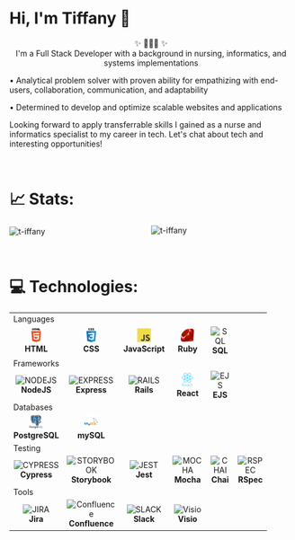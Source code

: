# Hi, I'm Tiffany 👋  

<!--
**t-iffany/t-iffany** is a ✨ _special_ ✨ repository because its `README.md` (this file) appears on your GitHub profile.

https://docs.github.com/en/get-started/writing-on-github/getting-started-with-writing-and-formatting-on-github/quickstart-for-writing-on-github

<picture>
 <source media="(prefers-color-scheme: dark)" srcset="YOUR-DARKMODE-IMAGE">
 <source media="(prefers-color-scheme: light)" srcset="YOUR-LIGHTMODE-IMAGE">
 <img alt="YOUR-ALT-TEXT" src="YOUR-DEFAULT-IMAGE">
</picture>

Here are some ideas to get you started:

- 🔭 I’m currently working on ...
- 🌱 I’m currently learning ...
- 👯 I’m looking to collaborate on ...
- 🤔 I’m looking for help with ...
- 💬 Ask me about ...
- 📫 How to reach me: ...
- 😄 Pronouns: ...
- ⚡ Fun fact: ...
-->

<p align="center">
✨ 👩🏻‍💻 ✨
<br>
I'm a Full Stack Developer with a background in nursing, informatics, and systems implementations
</p>
• Analytical problem solver with proven ability for empathizing with end-users, collaboration, communication, and adaptability

• Determined to develop and optimize scalable websites and applications

Looking forward to apply transferrable skills I gained as a nurse and informatics specialist to my career in tech. Let's chat about tech and interesting opportunities!

<br>

# 📈 Stats:
<p align="left">
  <img align="center" src="https://github-readme-stats.vercel.app/api/top-langs?username=t-iffany&langs_count=14&hide=yacc,cmake&show_icons=true&locale=en&layout=compact" width="45%" alt="t-iffany"/> 
  <img align="right" src="https://github-readme-stats.vercel.app/api?username=t-iffany&show_icons=true&locale=en" width="50%" alt="t-iffany" />  
</p>

<br>

 # 💻 Technologies:

<!-- <details>
<summary>My Top Tech Stacks</summary>

|           |
|-----------|
| JavaScript|
| React     |
| Node.js   |
| SQL       |
| Ruby      |
| HTML      |
| CSS       |

</details> -->

<table>  
  <tr>
    <td align="left" width="10">Languages</td>
  </tr>
  <tr>
    <td align="center" height="20" width="10">
      <img
        src="https://raw.githubusercontent.com/devicons/devicon/master/icons/html5/html5-original-wordmark.svg"
        width="25"
        height="25"
        alt="HTML"
      />
      <br /><strong>HTML</strong>
    </td>
    <td align="center" height="20" width="10">
      <img
        src="https://raw.githubusercontent.com/devicons/devicon/master/icons/css3/css3-original-wordmark.svg"
        width="25"
        height="25"
        alt="CSS"
      />
      <br /><strong>CSS</strong>
    </td>
    <td align="center" height="20" width="10">
      <img
        src="https://raw.githubusercontent.com/devicons/devicon/master/icons/javascript/javascript-original.svg"
        width="25"
        height="25"
        alt="JAVASCRIPT"
      />
      <br /><strong>JavaScript</strong>
    </td>
    <td align="center" height="20" width="20">
      <img
        src="https://raw.githubusercontent.com/devicons/devicon/master/icons/ruby/ruby-original.svg"
        width="25"
        height="25"
        alt="RUBY"
      />
      <br /><strong>Ruby</strong>
    </td>
    <td align="center" height="20" width="20">
      <img
        src="https://cdn-icons-png.flaticon.com/512/2772/2772165.png"
        width="25"
        height="25"
        alt="SQL"
      />
      <br /><strong>SQL</strong>
    </td>
  </tr>

  <tr>
    <td align="left" width="10">Frameworks</td>
  </tr>
  <tr>
    <td align="center" height="20" width="20">
      <img
        src="https://cdn.freebiesupply.com/logos/large/2x/nodejs-icon-logo-png-transparent.png"
        width="25"
        height="25"
        alt="NODEJS"
      />
      <br /><strong>NodeJS</strong>
    </td>
    <td align="center" height="20" width="20">
      <img
        src="https://jsurt.github.io/jacks-portfolio/images/color-express-icon%20(1).png"
        width="25"
        height="25"
        alt="EXPRESS"
      />
      <br /><strong>Express</strong>
    </td>
    <td align="center" height="20" width="20">
      <img
        src="https://cdn.iconscout.com/icon/free/png-256/rails-3521664-2945108.png"
        width="25"
        height="25"
        alt="RAILS"
      />
      <br /><strong>Rails</strong>
    </td>
    <td align="center" height="20" width="20">
      <img
        src="https://raw.githubusercontent.com/devicons/devicon/master/icons/react/react-original-wordmark.svg"
        width="25"
        height="25"
        alt="REACT"
      />
      <br /><strong>React</strong>
    </td>
    <!-- <td align="center" height="20" width="20">
      <img
        src="https://i.dlpng.com/static/png/7044160_preview.png"
        width="25"
        height="25"
        alt="JQUERY"
      />
      <br /><strong>jQuery</strong>
    </td> -->
    <td align="center" height="20" width="20">
      <img
        src="https://pbs.twimg.com/profile_images/833789473376854018/skScegH6_400x400.jpg"
        width="25"
        height="25"
        alt="EJS"
      />
      <br /><strong>EJS</strong>
    </td>
  </tr>

  <tr>
    <td align="left" width="10">Databases</td>
  </tr>
  <tr>
    <td align="center" height="20" width="20">
        <img
          src="https://raw.githubusercontent.com/devicons/devicon/master/icons/postgresql/postgresql-original-wordmark.svg"
          width="25"
          height="25"
          alt="POSTGRESQL"
        />
        <br /><strong>PostgreSQL</strong>
      </td>
      <td align="center" height="20" width="20">
        <img
          src="https://raw.githubusercontent.com/devicons/devicon/master/icons/mysql/mysql-original-wordmark.svg"
          width="25"
          height="25"
          alt="MYSQL"
        />
        <br /><strong>mySQL</strong>
      </td>     
  </tr>

  <tr>
    <td align="left" width="10">Testing</td>
  </tr>
  <tr>
    <td align="center" height="20" width="20">
      <img
        src="https://raw.githubusercontent.com/simple-icons/simple-icons/6e46ec1fc23b60c8fd0d2f2ff46db82e16dbd75f/icons/cypress.svg"
        width="25"
        height="25"
        alt="CYPRESS"
      />
      <br /><strong>Cypress</strong>
    </td>
    <td align="center" height="20" width="20">
      <img
        src="https://icons.veryicon.com/png/o/business/vscode-program-item-icon/storybook.png"
        width="25"
        height="25"
        alt="STORYBOOK"
      />
      <br /><strong>Storybook</strong>
    </td>
    <td align="center" height="20" width="20">
      <img
        src="https://www.vectorlogo.zone/logos/jestjsio/jestjsio-icon.svg"
        width="25"
        height="25"
        alt="JEST"
      />
      <br /><strong>Jest</strong>
    </td>
    <td align="center" height="20" width="20">
      <img
        src="https://www.vectorlogo.zone/logos/mochajs/mochajs-icon.svg"
        width="25"
        height="25"
        alt="MOCHA"
      />
      <br /><strong>Mocha</strong>
    </td>
    <td align="center" height="20" width="20">
      <img
        src="https://p7.hiclipart.com/preview/626/247/761/mocha-javascript-node-js-test-driven-development-assertion-chai-sheng.jpg"
        width="25"
        height="25"
        alt="CHAI"
      />
      <br /><strong>Chai</strong>
    </td>
    <td align="center" height="20" width="20">
      <img
        src="https://cbabhusal.files.wordpress.com/2015/12/812ab30c5723956adcf8c1bbaf23e471143e1934.png"
        width="25"
        height="25"
        alt="RSPEC"
      />
      <br /><strong>RSpec</strong>
    </td>
  </tr>  
  <tr>
  

  <tr>
    <td align="left" width="10">Tools</td>
  </tr>
  <tr>
    <td align="center" height="20" width="20">
      <img
        src="https://cdn.icon-icons.com/icons2/2699/PNG/512/atlassian_jira_logo_icon_170511.png"
        width="25"
        height="25"
        alt="JIRA"
      />
      <br /><strong>Jira</strong>
    </td>
    <td align="center" height="20" width="20">
      <img
        src="https://cdn.icon-icons.com/icons2/2429/PNG/512/confluence_logo_icon_147305.png"
        width="25"
        height="25"
        alt="Confluence"
      />
      <br /><strong>Confluence</strong>
    </td>
    <td align="center" height="20" width="20">
      <img
        src="https://cdn.icon-icons.com/icons2/3041/PNG/512/slack_logo_icon_189220.png"
        width="25"
        height="25"
        alt="SLACK"
      />
      <br /><strong>Slack</strong>
    </td>
    <td align="center" height="20" width="20">
      <img
        src="https://cdn.icon-icons.com/icons2/1156/PNG/512/1486565580-microsoft-office-ms-visio_81554.png"
        width="25"
        height="25"
        alt="Visio"
      />
      <br /><strong>Visio</strong>
    </td>